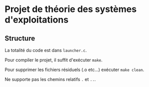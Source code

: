 # Projet de théorie des systèmes d'exploitations

## Structure

La totalité du code est dans `launcher.c`.

Pour compiler le projet, il suffit d'exécuter `make`.

Pour supprimer les fichiers résiduels (.o etc...) exécuter `make clean`.

Ne supporte pas les chemins relatifs `.` et `..`.
